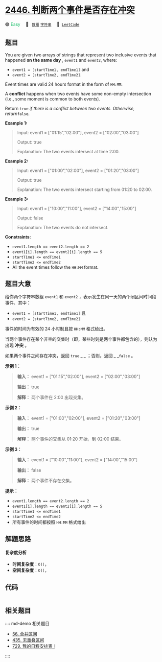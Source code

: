 # [2446. 判断两个事件是否存在冲突](https://leetcode.com/problems/determine-if-two-events-have-conflict)

🟢 <font color=#15bd66>Easy</font>&emsp; 🔖&ensp; [`数组`](/leetcode/outline/tag/array.md) [`字符串`](/leetcode/outline/tag/string.md)&emsp; 🔗&ensp;[`LeetCode`](https://leetcode.com/problems/determine-if-two-events-have-conflict)


## 题目

You are given two arrays of strings that represent two inclusive events that
happened **on the same day** , `event1` and `event2`, where:

  * `event1 = [startTime1, endTime1]` and
  * `event2 = [startTime2, endTime2]`.

Event times are valid 24 hours format in the form of `HH:MM`.

A **conflict** happens when two events have some non-empty intersection (i.e.,
some moment is common to both events).

Return `true` _if there is a conflict between two events. Otherwise,
return_`false`.



**Example 1:**

> Input: event1 = ["01:15","02:00"], event2 = ["02:00","03:00"]
> 
> Output: true
> 
> Explanation: The two events intersect at time 2:00.

**Example 2:**

> Input: event1 = ["01:00","02:00"], event2 = ["01:20","03:00"]
> 
> Output: true
> 
> Explanation: The two events intersect starting from 01:20 to 02:00.

**Example 3:**

> Input: event1 = ["10:00","11:00"], event2 = ["14:00","15:00"]
> 
> Output: false
> 
> Explanation: The two events do not intersect.

**Constraints:**

  * `event1.length == event2.length == 2`
  * `event1[i].length == event2[i].length == 5`
  * `startTime1 <= endTime1`
  * `startTime2 <= endTime2`
  * All the event times follow the `HH:MM` format.


## 题目大意

给你两个字符串数组 `event1` 和 `event2` ，表示发生在同一天的两个闭区间时间段事件，其中：

  * `event1 = [startTime1, endTime1]` 且
  * `event2 = [startTime2, endTime2]`

事件的时间为有效的 24 小时制且按 `HH:MM` 格式给出。

当两个事件存在某个非空的交集时（即，某些时刻是两个事件都包含的），则认为出现 **冲突**  。

如果两个事件之间存在冲突，返回 `true` _ _ ；否则，返回 _ _`false` 。



**示例 1：**

> 
> 
> 
> 
> 
> **输入：** event1 = ["01:15","02:00"], event2 = ["02:00","03:00"]
> 
> **输出：** true
> 
> **解释：** 两个事件在 2:00 出现交集。
> 
> 

**示例 2：**

> 
> 
> 
> 
> 
> **输入：** event1 = ["01:00","02:00"], event2 = ["01:20","03:00"]
> 
> **输出：** true
> 
> **解释：** 两个事件的交集从 01:20 开始，到 02:00 结束。
> 
> 

**示例 3：**

> 
> 
> 
> 
> 
> **输入：** event1 = ["10:00","11:00"], event2 = ["14:00","15:00"]
> 
> **输出：** false
> 
> **解释：** 两个事件不存在交集。
> 
> 



**提示：**

  * `event1.length == event2.length == 2`
  * `event1[i].length == event2[i].length == 5`
  * `startTime1 <= endTime1`
  * `startTime2 <= endTime2`
  * 所有事件的时间都按照 `HH:MM` 格式给出


## 解题思路

#### 复杂度分析

- **时间复杂度**：`O()`，
- **空间复杂度**：`O()`，

## 代码

```javascript

```

## 相关题目

:::: md-demo 相关题目
- [56. 合并区间](./0056.md)
- [435. 无重叠区间](https://leetcode.com/problems/non-overlapping-intervals)
- [729. 我的日程安排表 I](./0729.md)

::::
